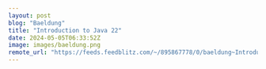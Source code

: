 ```yaml
---
layout: post
blog: "Baeldung"
title: "Introduction to Java 22"
date: 2024-05-05T06:33:52Z
image: images/baeldung.png
remote_url: "https://feeds.feedblitz.com/~/895867778/0/baeldung~Introduction-to-Java"
---
```

